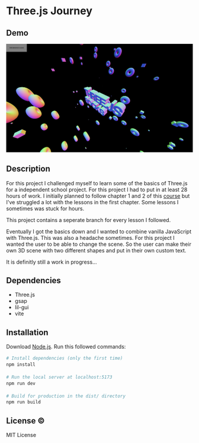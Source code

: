 # Three.js Journey

## Demo
<img src="/static/screenshot.png">

## Description
For this project I challenged myself to learn some of the basics of Three.js for a independent school project. For this project I had to put in at least 28 hours of work. 
I initially planned to follow chapter 1 and 2 of this [course](https://threejs-journey.com/) but I've struggled a lot with the lessons in the first chapter. Some lessons I sometimes was stuck for hours.

This project contains a seperate branch for every lesson I followed.

Eventually I got the basics down and I wanted to combine vanilla JavaScript with Three.js. This was also a headache sometimes.
For this project I wanted the user to be able to change the scene. So the user can make their own 3D scene with two different shapes and put in their own custom text.

It is definitly still a work in progress...

## Dependencies

* Three.js
* gsap
* lil-gui
* vite

## Installation
Download [Node.js](https://nodejs.org/en/download/).
Run this followed commands:

``` bash
# Install dependencies (only the first time)
npm install

# Run the local server at localhost:5173
npm run dev

# Build for production in the dist/ directory
npm run build
```
## License ©
MIT License